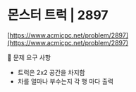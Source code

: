 # 몬스터 트럭 | 2897

[https://www.acmicpc.net/problem/2897](https://www.acmicpc.net/problem/2897)

🙏 문제 요구 사항

- 트럭은 2x2 공간을 차지함
- 차를 얼마나 부수는지 각 행 마다 출력